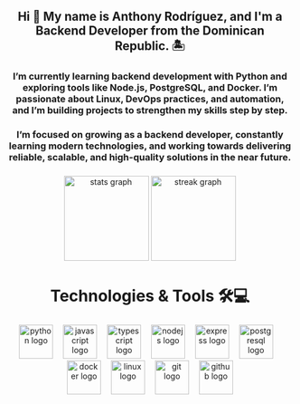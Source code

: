 <h2 align="center">Hi 👋 My name is Anthony Rodríguez, and I'm a Backend Developer from the Dominican Republic. 🏝️</h2>

###

<h3 align="center">I’m currently learning backend development with Python and exploring tools like Node.js, PostgreSQL, and Docker.
I’m passionate about Linux, DevOps practices, and automation, and I’m building projects to strengthen my skills step by step.</h3>

<h3 align="center">I’m focused on growing as a backend developer, constantly learning modern technologies, and working towards delivering reliable, scalable, and high-quality solutions in the near future.</h3>

###

<div align="center">
  <img src="https://github-readme-stats.vercel.app/api?username=AnthonyRodriguez0506&hide_title=false&hide_rank=false&show_icons=true&include_all_commits=true&count_private=true&disable_animations=false&theme=github_dark&locale=en&hide_border=false" height="150" alt="stats graph"  />
  <img src="https://streak-stats.demolab.com?user=AnthonyRodriguez0506&locale=en&mode=daily&theme=github_dark&hide_border=false&border_radius=5" height="150" alt="streak graph"  />
</div>

###

<h1 align="center">Technologies & Tools 🛠💻</h1>

###

<div align="center">
  <img src="https://skillicons.dev/icons?i=python" height="60" alt="python logo" />
  <img width="10" />
  <img src="https://skillicons.dev/icons?i=js" height="60" alt="javascript logo" />
  <img width="10" />
  <img src="https://skillicons.dev/icons?i=ts" height="60" alt="typescript logo" />
  <img width="10" />
  <img src="https://skillicons.dev/icons?i=nodejs" height="60" alt="nodejs logo" />
  <img width="10" />
  <img src="https://skillicons.dev/icons?i=express" height="60" alt="express logo" />
  <img width="10" />
  <img src="https://skillicons.dev/icons?i=postgres" height="60" alt="postgresql logo" />
  <img width="10" />
  <img src="https://skillicons.dev/icons?i=docker" height="60" alt="docker logo" />
  <img width="10" />
  <img src="https://skillicons.dev/icons?i=linux" height="60" alt="linux logo" />
  <img width="10" />
  <img src="https://skillicons.dev/icons?i=git" height="60" alt="git logo" />
  <img width="10" />
  <img src="https://skillicons.dev/icons?i=github" height="60" alt="github logo" />
</div>

###
